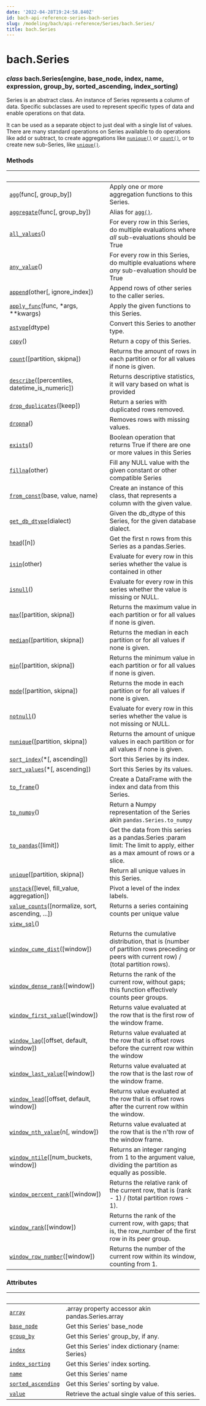```yaml
---
date: '2022-04-28T19:24:58.840Z'
id: bach-api-reference-series-bach-series
slug: /modeling/bach/api-reference/Series/bach.Series/
title: bach.Series
---
```


# bach.Series


### _class_ bach.Series(engine, base_node, index, name, expression, group_by, sorted_ascending, index_sorting)
Series is an abstract class. An instance of Series represents a column of data. Specific subclasses are
used to represent specific types of data and enable operations on that data.

It can be used as a separate object to just deal with a single list of values. There are many standard
operations on Series available to do operations like add or subtract, to create aggregations like
[`nunique()`](/docs/modeling/bach/api-reference/Series/bach.Series.nunique/#bach.Series.nunique) or [`count()`](/docs/modeling/bach/api-reference/Series/bach.Series.count/#bach.Series.count), or to create new sub-Series, like [`unique()`](/docs/modeling/bach/api-reference/Series/bach.Series.unique/#bach.Series.unique).

<!-- !! processed by numpydoc !! -->
### Methods

| &nbsp;                                           | &nbsp;                                                                                                                                      |
| ------------------------------------------------ | ------------------------------------------------------------------------------------------------------------------------------------------ |
| [`agg`](/docs/modeling/bach/api-reference/Series/bach.Series.agg/#bach.Series.agg)(func[, group_by])                            | Apply one or more aggregation functions to this Series.                                                                                     |
| [`aggregate`](/docs/modeling/bach/api-reference/Series/bach.Series.aggregate/#bach.Series.aggregate)(func[, group_by])                      | Alias for [`agg()`](/docs/modeling/bach/api-reference/Series/bach.Series.agg/#bach.Series.agg).                                                                                                                            |
| [`all_values`](/docs/modeling/bach/api-reference/Series/bach.Series.all-values/#bach.Series.all-values)()                                     | For every row in this Series, do multiple evaluations where _all_ sub-evaluations should be True                                            |
| [`any_value`](/docs/modeling/bach/api-reference/Series/bach.Series.any-value/#bach.Series.any-value)()                                      | For every row in this Series, do multiple evaluations where _any_ sub-evaluation should be True                                             |
| [`append`](/docs/modeling/bach/api-reference/Series/bach.Series.append/#bach.Series.append)(other[, ignore_index])                    | Append rows of other series to the caller series.                                                                                           |
| [`apply_func`](/docs/modeling/bach/api-reference/Series/bach.Series.apply-func/#bach.Series.apply-func)(func, \*args, \*\*kwargs)                | Apply the given functions to this Series.                                                                                                   |
| [`astype`](/docs/modeling/bach/api-reference/Series/bach.Series.astype/#bach.Series.astype)(dtype)                                    | Convert this Series to another type.                                                                                                        |
| [`copy`](/docs/modeling/bach/api-reference/Series/bach.Series.copy/#bach.Series.copy)()                                           | Return a copy of this Series.                                                                                                               |
| [`count`](/docs/modeling/bach/api-reference/Series/bach.Series.count/#bach.Series.count)([partition, skipna])                       | Returns the amount of rows in each partition or for all values if none is given.                                                            |
| [`describe`](/docs/modeling/bach/api-reference/Series/bach.Series.describe/#bach.Series.describe)([percentiles, datetime_is_numeric])     | Returns descriptive statistics, it will vary based on what is provided                                                                      |
| [`drop_duplicates`](/docs/modeling/bach/api-reference/Series/bach.Series.drop-duplicates/#bach.Series.drop-duplicates)([keep])                          | Return a series with duplicated rows removed.                                                                                               |
| [`dropna`](/docs/modeling/bach/api-reference/Series/bach.Series.dropna/#bach.Series.dropna)()                                         | Removes rows with missing values.                                                                                                           |
| [`exists`](/docs/modeling/bach/api-reference/Series/bach.Series.exists/#bach.Series.exists)()                                         | Boolean operation that returns True if there are one or more values in this Series                                                          |
| [`fillna`](/docs/modeling/bach/api-reference/Series/bach.Series.fillna/#bach.Series.fillna)(other)                                    | Fill any NULL value with the given constant or other compatible Series                                                                      |
| [`from_const`](/docs/modeling/bach/api-reference/Series/bach.Series.from-const/#bach.Series.from-const)(base, value, name)                    | Create an instance of this class, that represents a column with the given value.                                                            |
| [`get_db_dtype`](/docs/modeling/bach/api-reference/Series/bach.Series.get-db-dtype/#bach.Series.get-db-dtype)(dialect)                            | Given the db_dtype of this Series, for the given database dialect.                                                                          |
| [`head`](/docs/modeling/bach/api-reference/Series/bach.Series.head/#bach.Series.head)([n])                                        | Get the first n rows from this Series as a pandas.Series.                                                                                   |
| [`isin`](/docs/modeling/bach/api-reference/Series/bach.Series.isin/#bach.Series.isin)(other)                                      | Evaluate for every row in this series whether the value is contained in other                                                               |
| [`isnull`](/docs/modeling/bach/api-reference/Series/bach.Series.isnull/#bach.Series.isnull)()                                         | Evaluate for every row in this series whether the value is missing or NULL.                                                                 |
| [`max`](/docs/modeling/bach/api-reference/Series/bach.Series.max/#bach.Series.max)([partition, skipna])                         | Returns the maximum value in each partition or for all values if none is given.                                                             |
| [`median`](/docs/modeling/bach/api-reference/Series/bach.Series.median/#bach.Series.median)([partition, skipna])                      | Returns the median in each partition or for all values if none is given.                                                                    |
| [`min`](/docs/modeling/bach/api-reference/Series/bach.Series.min/#bach.Series.min)([partition, skipna])                         | Returns the minimum value in each partition or for all values if none is given.                                                             |
| [`mode`](/docs/modeling/bach/api-reference/Series/bach.Series.mode/#bach.Series.mode)([partition, skipna])                        | Returns the mode in each partition or for all values if none is given.                                                                      |
| [`notnull`](/docs/modeling/bach/api-reference/Series/bach.Series.notnull/#bach.Series.notnull)()                                        | Evaluate for every row in this series whether the value is not missing or NULL.                                                             |
| [`nunique`](/docs/modeling/bach/api-reference/Series/bach.Series.nunique/#bach.Series.nunique)([partition, skipna])                     | Returns the amount of unique values in each partition or for all values if none is given.                                                   |
| [`sort_index`](/docs/modeling/bach/api-reference/Series/bach.Series.sort-index/#bach.Series.sort-index)(\*[, ascending])                       | Sort this Series by its index.                                                                                                              |
| [`sort_values`](/docs/modeling/bach/api-reference/Series/bach.Series.sort-values/#bach.Series.sort-values)(\*[, ascending])                      | Sort this Series by its values.                                                                                                             |
| [`to_frame`](/docs/modeling/bach/api-reference/Series/bach.Series.to-frame/#bach.Series.to-frame)()                                       | Create a DataFrame with the index and data from this Series.                                                                                |
| [`to_numpy`](/docs/modeling/bach/api-reference/Series/bach.Series.to-numpy/#bach.Series.to-numpy)()                                       | Return a Numpy representation of the Series akin `pandas.Series.to_numpy`                                                                     |
| [`to_pandas`](/docs/modeling/bach/api-reference/Series/bach.Series.to-pandas/#bach.Series.to-pandas)([limit])                               | Get the data from this series as a pandas.Series :param limit: The limit to apply, either as a max amount of rows or a slice.               |
| [`unique`](/docs/modeling/bach/api-reference/Series/bach.Series.unique/#bach.Series.unique)([partition, skipna])                      | Return all unique values in this Series.                                                                                                    |
| [`unstack`](/docs/modeling/bach/api-reference/Series/bach.Series.unstack/#bach.Series.unstack)([level, fill_value, aggregation])        | Pivot a level of the index labels.                                                                                                          |
| [`value_counts`](/docs/modeling/bach/api-reference/Series/bach.Series.value-counts/#bach.Series.value-counts)([normalize, sort, ascending, ...])  | Returns a series containing counts per unique value                                                                                         |
| [`view_sql`](/docs/modeling/bach/api-reference/Series/bach.Series.view-sql/#bach.Series.view-sql)()                                       |                                                                                                                                             |
| [`window_cume_dist`](/docs/modeling/bach/api-reference/Series/bach.Series.window-cume-dist/#bach.Series.window-cume-dist)([window])                       | Returns the cumulative distribution, that is (number of partition rows preceding or peers with current row) / (total partition rows).       |
| [`window_dense_rank`](/docs/modeling/bach/api-reference/Series/bach.Series.window-dense-rank/#bach.Series.window-dense-rank)([window])                      | Returns the rank of the current row, without gaps; this function effectively counts peer groups.                                            |
| [`window_first_value`](/docs/modeling/bach/api-reference/Series/bach.Series.window-first-value/#bach.Series.window-first-value)([window])                     | Returns value evaluated at the row that is the first row of the window frame.                                                               |
| [`window_lag`](/docs/modeling/bach/api-reference/Series/bach.Series.window-lag/#bach.Series.window-lag)([offset, default, window])            | Returns value evaluated at the row that is offset rows before the current row within the window                                             |
| [`window_last_value`](/docs/modeling/bach/api-reference/Series/bach.Series.window-last-value/#bach.Series.window-last-value)([window])                      | Returns value evaluated at the row that is the last row of the window frame.                                                                |
| [`window_lead`](/docs/modeling/bach/api-reference/Series/bach.Series.window-lead/#bach.Series.window-lead)([offset, default, window])           | Returns value evaluated at the row that is offset rows after the current row within the window.                                             |
| [`window_nth_value`](/docs/modeling/bach/api-reference/Series/bach.Series.window-nth-value/#bach.Series.window-nth-value)(n[, window])                    | Returns value evaluated at the row that is the n'th row of the window frame.                                                                |
| [`window_ntile`](/docs/modeling/bach/api-reference/Series/bach.Series.window-ntile/#bach.Series.window-ntile)([num_buckets, window])              | Returns an integer ranging from 1 to the argument value, dividing the partition as equally as possible.                                     |
| [`window_percent_rank`](/docs/modeling/bach/api-reference/Series/bach.Series.window-percent-rank/#bach.Series.window-percent-rank)([window])                    | Returns the relative rank of the current row, that is (rank - 1) / (total partition rows - 1).                                              |
| [`window_rank`](/docs/modeling/bach/api-reference/Series/bach.Series.window-rank/#bach.Series.window-rank)([window])                            | Returns the rank of the current row, with gaps; that is, the row_number of the first row in its peer group.                                 |
| [`window_row_number`](/docs/modeling/bach/api-reference/Series/bach.Series.window-row-number/#bach.Series.window-row-number)([window])                      | Returns the number of the current row within its window, counting from 1.                                                                   |

### Attributes

| &nbsp;                                           | &nbsp;                                                                                                                                      |
| ------------------------------------------------ | ------------------------------------------------------------------------------------------------------------------------------------------ |
| [`array`](/docs/modeling/bach/api-reference/Series/bach.Series.array/#bach.Series.array)                                            | .array property accessor akin pandas.Series.array                                                                                           |
| [`base_node`](/docs/modeling/bach/api-reference/Series/bach.Series.base-node/#bach.Series.base-node)                                        | Get this Series' base_node                                                                                                                  |
| [`group_by`](/docs/modeling/bach/api-reference/Series/bach.Series.group-by/#bach.Series.group-by)                                         | Get this Series' group_by, if any.                                                                                                          |
| [`index`](/docs/modeling/bach/api-reference/Series/bach.Series.index/#bach.Series.index)                                            | Get this Series' index dictionary {name: Series}                                                                                            |
| [`index_sorting`](/docs/modeling/bach/api-reference/Series/bach.Series.index-sorting/#bach.Series.index-sorting)                                    | Get this Series' index sorting.                                                                                                             |
| [`name`](/docs/modeling/bach/api-reference/Series/bach.Series.name/#bach.Series.name)                                             | Get this Series' name                                                                                                                       |
| [`sorted_ascending`](/docs/modeling/bach/api-reference/Series/bach.Series.sorted-ascending/#bach.Series.sorted-ascending)                                 | Get this Series' sorting by value.                                                                                                          |
| [`value`](/docs/modeling/bach/api-reference/Series/bach.Series.value/#bach.Series.value)                                            | Retrieve the actual single value of this series.                                                                                            |
